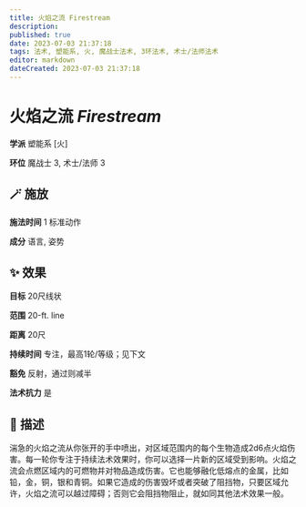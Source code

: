 ```yaml
---
title: 火焰之流 Firestream
description: 
published: true
date: 2023-07-03 21:37:18
tags: 法术, 塑能系, 火, 魔战士法术, 3环法术, 术士/法师法术
editor: markdown
dateCreated: 2023-07-03 21:37:18
---
```


# **火焰之流** *Firestream*

**学派** 塑能系 \[火\] 

**环位** 魔战士 3, 术士/法师 3

## 🪄 施放

**施法时间** 1 标准动作

**成分** 语言, 姿势

## ✨ 效果 

**目标** 20尺线状 

**范围** 20-ft. line

**距离** 20尺  

**持续时间** 专注，最高1轮/等级；见下文 

**豁免** 反射，通过则减半

**法术抗力** 是

## 📖 描述

湍急的火焰之流从你张开的手中喷出，对区域范围内的每个生物造成2d6点火焰伤害。每一轮你专注于持续法术效果时，你可以选择一片新的区域受到影响。火焰之流会点燃区域内的可燃物并对物品造成伤害。它也能够融化低熔点的金属，比如铅，金，铜，银和青铜。如果它造成的伤害毁坏或者突破了阻挡物，只要区域允许，火焰之流可以越过障碍；否则它会阻挡物阻止，就如同其他法术效果一般。
    